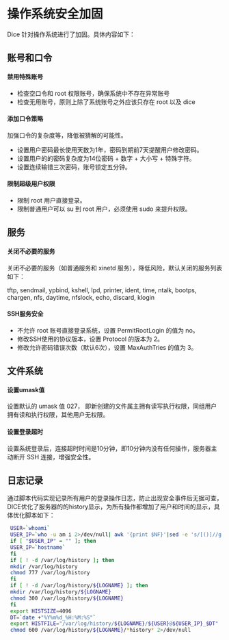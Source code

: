 # 操作系统安全加固

Dice 针对操作系统进行了加固。具体内容如下：

## 账号和口令

#### 禁用特殊账号
* 检查空口令和 root 权限账号，确保系统中不存在异常账号
* 检查无用账号，原则上除了系统账号之外应该只存在 root 以及 dice

#### 添加口令策略
加强口令的复杂度等，降低被猜解的可能性。
* 设置用户密码最长使用天数为1年，密码到期前7天提醒用户修改密码。
* 设置用户的的密码复杂度为14位密码 + 数字 + 大小写 + 特殊字符。
* 设置连续输错三次密码，账号锁定五分钟。

#### 限制超级用户权限

* 限制 root 用户直接登录。
* 限制普通用户可以 su 到 root 用户，必须使用 sudo 来提升权限。

## 服务

#### 关闭不必要的服务

关闭不必要的服务（如普通服务和 xinetd 服务），降低风险，默认关闭的服务列表如下：

tftp, sendmail, ypbind, kshell, lpd, printer, ident, time, ntalk, bootps, chargen, nfs, daytime, nfslock, echo, discard, klogin

#### SSH服务安全
* 不允许 root 账号直接登录系统，设置 PermitRootLogin 的值为 no。
* 修改SSH使用的协议版本，设置 Protocol 的版本为 2。
* 修改允许密码错误次数（默认6次），设置 MaxAuthTries 的值为 3。

## 文件系统
#### 设置umask值
设置默认的 umask 值 027， 即新创建的文件属主拥有读写执行权限，同组用户拥有读和执行权限，其他用户无权限。
#### 设置登录超时
设置系统登录后，连接超时时间是10分钟，即10分钟内没有任何操作，服务器主动断开 SSH 连接，增强安全性。

## 日志记录
通过脚本代码实现记录所有用户的登录操作日志，防止出现安全事件后无据可查，DICE优化了服务器的的history显示，为所有操作都增加了用户和时间的显示，具体优化脚本如下：
```bash
 USER=`whoami`
 USER_IP=`who -u am i 2>/dev/null| awk '{print $NF}'|sed -e 's/[()]//g'`
 if [ "$USER_IP" = "" ]; then
 USER_IP=`hostname`
 fi
 if [ ! -d /var/log/history ]; then
 mkdir /var/log/history
 chmod 777 /var/log/history
 fi
 if [ ! -d /var/log/history/${LOGNAME} ]; then
 mkdir /var/log/history/${LOGNAME}
 chmod 300 /var/log/history/${LOGNAME}
 fi
 export HISTSIZE=4096
 DT=`date +"%Y%m%d_%H:%M:%S"`
 export HISTFILE="/var/log/history/${LOGNAME}/${USER}@${USER_IP}_$DT"
 chmod 600 /var/log/history/${LOGNAME}/*history* 2>/dev/null
```




